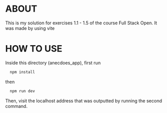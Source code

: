 # **ABOUT**

This is my solution for exercises 1.1 - 1.5 of the course Full Stack Open. It was made by using vite

# **HOW TO USE**

Inside this directory (anecdoes_app), first run

```bash
  npm install
```

then

```bash
  npm run dev
```

Then, visit the localhost address that was outputted by running the second command.
